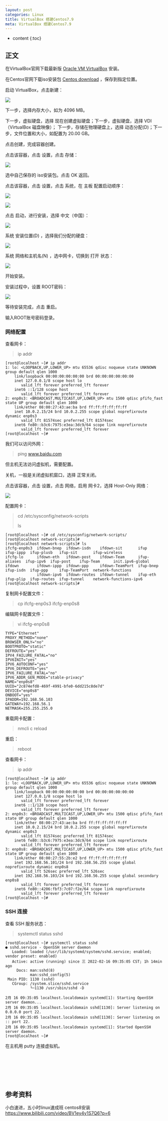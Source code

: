 ```yaml
---
layout: post
categories: Linux
title: VirtualBox 搭建Centos7.9
meta: VirtualBox 搭建Centos7.9
---
```

* content
{:toc}

## 正文

在VirtualBox官网下载最新版 [Oracle VM VirtualBox](https://www.virtualbox.org/wiki/Downloads) 安装。

在Centos官网下载iso安装包 [Centos download](http://isoredirect.centos.org/centos/7/isos/x86_64/) ，保存到指定位置。

启动 VirtualBox，点击新建：

![]({{site.baseurl}}/images/20220216/20220212170826.png)

下一步，选择内存大小，如为 4096 MB。

下一步，虚拟硬盘，选择 现在创建虚拟硬盘；下一步，虚拟硬盘，选择 VDI（VirtualBox 磁盘映像）；
下一步，存储在物理硬盘上，选择 动态分配(D)；下一步，文件位置和大小，如配置为 20.00 GB。

点击创建，完成容器创建。

点击该容器，点击 设置，点击 存储：

![]({{site.baseurl}}/images/20220216/20220212170826.png)

选中自己保存的 iso安装包。点击 OK 返回。

点击该容器，点击 设置，点击 系统，在 主板 配置启动顺序：

![]({{site.baseurl}}/images/20220216/20220212170826.png)

![]({{site.baseurl}}/images/20220216/20220212170826.png)

点击 启动，进行安装，选择 中文（中国）：

![]({{site.baseurl}}/images/20220216/20220212170826.png)

系统 安装位置(D) ，选择我们分配的硬盘：

![]({{site.baseurl}}/images/20220216/20220212170826.png)

系统 网络和主机名(N) ，选中网卡，切换到 打开 状态：

![]({{site.baseurl}}/images/20220216/20220212170826.png)

开始安装。

安装过程中，设置 ROOT密码：

![]({{site.baseurl}}/images/20220216/20220212170826.png)

等待安装完成，点击 重启。

输入ROOT账号密码登录。

### 网络配置

查看网卡：
> ip addr

```
[root@localhost ~]# ip addr
1: lo: <LOOPBACK,UP,LOWER_UP> mtu 65536 qdisc noqueue state UNKNOWN group default qlen 1000
    link/loopback 00:00:00:00:00:00 brd 00:00:00:00:00:00
    inet 127.0.0.1/8 scope host lo
       valid_lft forever preferred_lft forever
    inet6 ::1/128 scope host
       valid_lft forever preferred_lft forever
2: enp0s3: <BROADCAST,MULTICAST,UP,LOWER_UP> mtu 1500 qdisc pfifo_fast state UP group default qlen 1000
    link/ether 08:00:27:43:ae:ba brd ff:ff:ff:ff:ff:ff
    inet 10.0.2.15/24 brd 10.0.2.255 scope global noprefixroute dynamic enp0s3
       valid_lft 81574sec preferred_lft 81574sec
    inet6 fe80::b3c6:7975:e3ea:3dc9/64 scope link noprefixroute
       valid_lft forever preferred_lft forever
[root@localhost ~]# 
```

我们可以访问外网：
> ping www.baidu.com

但主机无法访问虚拟机，需要配置。

关机，一般是关闭虚拟机窗口，选择 正常关闭。

点击该容器，点击 设置，点击 网络，启用 网卡2，选择 Host-Only 网络：

![]({{site.baseurl}}/images/20220216/20220212170826.png)

配置网卡：
> cd /etc/sysconfig/network-scripts
> 
> ls

```
[root@localhost ~]# cd /etc/sysconfig/network-scripts/
[root@localhost network-scripts]#
[root@localhost network-scripts]# ls
ifcfg-enp0s3  ifdown-bnep  ifdown-isdn    ifdown-sit       ifup          ifup-ippp  ifup-plusb   ifup-sit       ifup-wireless
ifcfg-lo      ifdown-eth   ifdown-post    ifdown-Team      ifup-aliases  ifup-ipv6  ifup-post    ifup-Team      init.ipv6-global
ifdown        ifdown-ippp  ifdown-ppp     ifdown-TeamPort  ifup-bnep     ifup-isdn  ifup-ppp     ifup-TeamPort  network-functions
              ifdown-ipv6  ifdown-routes  ifdown-tunnel    ifup-eth      ifup-plip  ifup-routes  ifup-tunnel    network-functions-ipv6
[root@localhost network-scripts]#
```

复制网卡配置文件：
> cp ifcfg-enp0s3 ifcfg-enp0s8

编辑网卡配置文件：
> vi ifcfg-enp0s8

```
TYPE="Ethernet"
PROXY_METHOD="none"
BROWSER_ONLY="no"
BOOTPROTO="static"
DEFROUTE="yes"
IPV4_FAILURE_FATAL="no"
IPV6INIT="yes"
IPV6_AUTOCONF="yes"
IPV6_DEFROUTE="yes"
IPV6_FAILURE_FATAL="no"
IPV6_ADDR_GEN_MODE="stable-privacy"
NAME="enp0s8"
UUID="2c874efd8-469f-4991-bfe0-6dd215c8de7d"
DEVICE="enp0s8"
ONBOOT="yes"
IPADDR=192.168.56.103
GATEWAY=192.168.56.1
NETMASK=255.255.255.0
```

重载网卡配置：
> nmcli c reload

重启：
> reboot

查看网卡：
> ip addr

```
[root@localhost ~]# ip addr
1: lo: <LOOPBACK,UP,LOWER_UP> mtu 65536 qdisc noqueue state UNKNOWN group default qlen 1000
    link/loopback 00:00:00:00:00:00 brd 00:00:00:00:00:00
    inet 127.0.0.1/8 scope host lo
       valid_lft forever preferred_lft forever
    inet6 ::1/128 scope host
       valid_lft forever preferred_lft forever
2: enp0s3: <BROADCAST,MULTICAST,UP,LOWER_UP> mtu 1500 qdisc pfifo_fast state UP group default qlen 1000
    link/ether 08:00:27:43:ae:ba brd ff:ff:ff:ff:ff:ff
    inet 10.0.2.15/24 brd 10.0.2.255 scope global noprefixroute dynamic enp0s3
       valid_lft 81574sec preferred_lft 81574sec
    inet6 fe80::b3c6:7975:e3ea:3dc9/64 scope link noprefixroute
       valid_lft forever preferred_lft forever
3: enp0s8: <BROADCAST,MULTICAST,UP,LOWER_UP> mtu 1500 qdisc pfifo_fast state UP group default qlen 1000
    link/ether 08:00:27:55:2b:e2 brd ff:ff:ff:ff:ff:ff
    inet 192.168.56.101/24 brd 192.168.56.255 scope global noprefixroute dynamic enp0s8
       valid_lft 526sec preferred_lft 526sec
    inet 192.168.56.103/24 brd 192.168.56.255 scope global secondary enp0s8
       valid_lft forever preferred_lft forever
    inet6 fe80::4206:fbf3:7c07:f2e/64 scope link noprefixroute
       valid_lft forever preferred_lft forever
[root@localhost ~]# 
```

### SSH 连接

查看 SSH 服务状态：
> systemctl status sshd

```
[root@localhost ~]# systemctl status sshd
● sshd.service - OpenSSH server daemon
   Loaded: loaded (/usr/lib/systemd/system/sshd.service; enabled; vendor preset: enabled)
   Active: active (running) since 三 2022-02-16 09:35:05 CST; 1h 14min ago
     Docs: man:sshd(8)
           man:sshd_config(5)
 Main PID: 1130 (sshd)
   CGroup: /system.slice/sshd.service
           └─1130 /usr/sbin/sshd -D

2月 16 09:35:05 localhost.localdomain systemd[1]: Starting OpenSSH server daemon...
2月 16 09:35:05 localhost.localdomain sshd[1130]: Server listening on 0.0.0.0 port 22.
2月 16 09:35:05 localhost.localdomain sshd[1130]: Server listening on :: port 22.
2月 16 09:35:05 localhost.localdomain systemd[1]: Started OpenSSH server daemon.
[root@localhost ~]#
```

在主机用 putty 连接虚拟机。

<br/><br/><br/><br/><br/>
## 参考资料

小白速进，五小时linux速成班 centos8安装 <https://www.bilibili.com/video/BV1ey4y1S7Q6?p=6>

